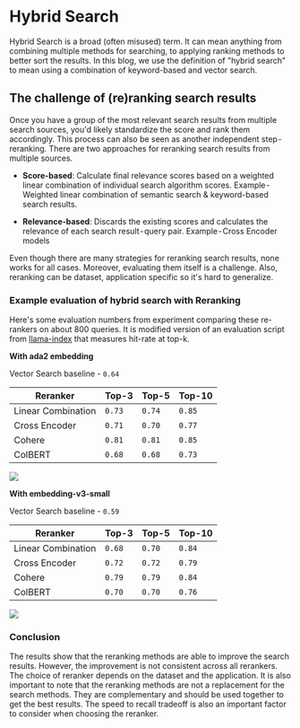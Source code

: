 # Hybrid Search

Hybrid Search is a broad (often misused) term. It can mean anything from combining multiple methods for searching, to applying ranking methods to better sort the results. In this blog, we use the definition of "hybrid search" to mean using a combination of keyword-based and vector search.

## The challenge of (re)ranking search results
Once you have a group of the most relevant search results from multiple search sources, you'd likely standardize the score and rank them accordingly. This process can also be seen as another independent step - reranking.
There are two approaches for reranking search results from multiple sources.

* <b>Score-based</b>: Calculate final relevance scores based on a weighted linear combination of individual search algorithm scores. Example - Weighted linear combination of semantic search & keyword-based search results.

* <b>Relevance-based</b>: Discards the existing scores and calculates the relevance of each search result - query pair. Example - Cross Encoder models

Even though there are many strategies for reranking search results, none works for all cases. Moreover, evaluating them itself is a challenge. Also, reranking can be dataset, application specific so it's hard to generalize.

### Example evaluation of hybrid search with Reranking

Here's some evaluation numbers from experiment comparing these re-rankers on about 800 queries. It is modified version of an evaluation script from [llama-index](https://github.com/run-llama/finetune-embedding/blob/main/evaluate.ipynb) that measures hit-rate at top-k.

<b> With  ada2 embedding </b>

Vector Search baseline - `0.64`

| Reranker | Top-3 | Top-5 | Top-10 |
| --- | --- | --- | --- |
| Linear Combination | `0.73` | `0.74` | `0.85` |
| Cross Encoder | `0.71` | `0.70` | `0.77` |
| Cohere | `0.81` | `0.81` | `0.85` |
| ColBERT | `0.68` | `0.68` | `0.73` |

<p>
<img src="https://github.com/AyushExel/assets/assets/15766192/d57b1780-ef27-414c-a5c3-73bee7808a45">
</p>

<b> With  embedding-v3-small </b>

Vector Search baseline - `0.59`

| Reranker | Top-3 | Top-5 | Top-10 |
| --- | --- | --- | --- |
| Linear Combination | `0.68` | `0.70` | `0.84` |
| Cross Encoder | `0.72` | `0.72` | `0.79` |
| Cohere | `0.79` | `0.79` | `0.84` |
| ColBERT | `0.70` | `0.70` | `0.76` |

<p>
<img src="https://github.com/AyushExel/assets/assets/15766192/259adfd2-6ec6-4df6-a77d-1456598970dd">
</p>

### Conclusion

The results show that the reranking methods are able to improve the search results. However, the improvement is not consistent across all rerankers. The choice of reranker depends on the dataset and the application. It is also important to note that the reranking methods are not a replacement for the search methods. They are complementary and should be used together to get the best results. The speed to recall tradeoff is also an important factor to consider when choosing the reranker.
